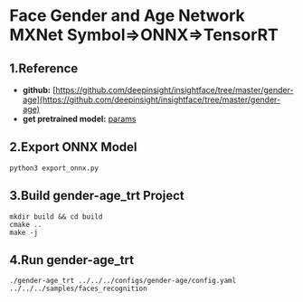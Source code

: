 # Face Gender and Age Network MXNet Symbol=>ONNX=>TensorRT

## 1.Reference
- **github:** [https://github.com/deepinsight/insightface/tree/master/gender-age](https://github.com/deepinsight/insightface/tree/master/gender-age)
- **get pretrained model:** [params](https://github.com/deepinsight/insightface/blob/master/gender-age/model/model-0000.params)

## 2.Export ONNX Model
```
python3 export_onnx.py
```

## 3.Build gender-age_trt Project
```
mkdir build && cd build
cmake ..
make -j
```

## 4.Run gender-age_trt
```
./gender-age_trt ../../../configs/gender-age/config.yaml ../../../samples/faces_recognition
```
